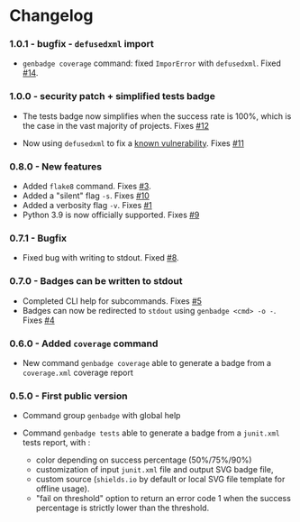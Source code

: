 # Changelog

### 1.0.1 - bugfix - `defusedxml` import

 - `genbadge coverage` command: fixed `ImporError` with `defusedxml`. Fixed [#14](https://github.com/smarie/python-genbadge/issues/14).

### 1.0.0 - security patch + simplified tests badge

 - The tests badge now simplifies when the success rate is 100%, which is the case in the vast majority of projects. Fixes [#12](https://github.com/smarie/python-genbadge/issues/12)
   
 - Now using `defusedxml` to fix a [known vulnerability](https://docs.python.org/3/library/xml.etree.elementtree.html). Fixes [#11](https://github.com/smarie/python-genbadge/issues/11)

### 0.8.0 - New features

 - Added `flake8` command. Fixes [#3](https://github.com/smarie/python-genbadge/issues/3).
 - Added a "silent" flag `-s`. Fixes [#10](https://github.com/smarie/python-genbadge/issues/10)
 - Added a verbosity flag `-v`. Fixes [#1](https://github.com/smarie/python-genbadge/issues/1)
 - Python 3.9 is now officially supported. Fixes [#9](https://github.com/smarie/python-genbadge/issues/9)

### 0.7.1 - Bugfix

 - Fixed bug with writing to stdout. Fixed [#8](https://github.com/smarie/python-genbadge/issues/8).

### 0.7.0 - Badges can be written to stdout

 - Completed CLI help for subcommands. Fixes [#5](https://github.com/smarie/python-genbadge/issues/5)
 - Badges can now be redirected to `stdout` using `genbadge <cmd> -o -`. Fixes [#4](https://github.com/smarie/python-genbadge/issues/4)

### 0.6.0 - Added `coverage` command

 - New command `genbadge coverage` able to generate a badge from a `coverage.xml` coverage report

### 0.5.0 - First public version

 - Command group `genbadge` with global help
 - Command `genbadge tests` able to generate a badge from a `junit.xml` tests report, with :
   
    - color depending on success percentage (50%/75%/90%)
    - customization of input `junit.xml` file and output SVG badge file,
    - custom source (`shields.io` by default or local SVG file template for offline usage).
    - "fail on threshold" option to return an error code 1 when the success percentage is strictly lower than the threshold.
